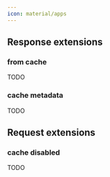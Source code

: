 ```yaml
---
icon: material/apps
---
```



## Response extensions

### from cache

TODO

### cache metadata

TODO

## Request extensions

### cache disabled

TODO
